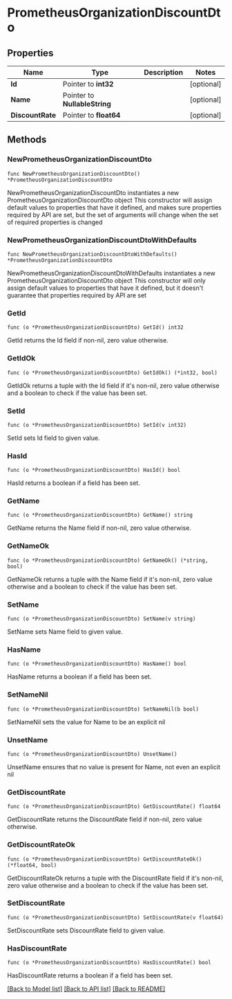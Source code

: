 # PrometheusOrganizationDiscountDto

## Properties

Name | Type | Description | Notes
------------ | ------------- | ------------- | -------------
**Id** | Pointer to **int32** |  | [optional] 
**Name** | Pointer to **NullableString** |  | [optional] 
**DiscountRate** | Pointer to **float64** |  | [optional] 

## Methods

### NewPrometheusOrganizationDiscountDto

`func NewPrometheusOrganizationDiscountDto() *PrometheusOrganizationDiscountDto`

NewPrometheusOrganizationDiscountDto instantiates a new PrometheusOrganizationDiscountDto object
This constructor will assign default values to properties that have it defined,
and makes sure properties required by API are set, but the set of arguments
will change when the set of required properties is changed

### NewPrometheusOrganizationDiscountDtoWithDefaults

`func NewPrometheusOrganizationDiscountDtoWithDefaults() *PrometheusOrganizationDiscountDto`

NewPrometheusOrganizationDiscountDtoWithDefaults instantiates a new PrometheusOrganizationDiscountDto object
This constructor will only assign default values to properties that have it defined,
but it doesn't guarantee that properties required by API are set

### GetId

`func (o *PrometheusOrganizationDiscountDto) GetId() int32`

GetId returns the Id field if non-nil, zero value otherwise.

### GetIdOk

`func (o *PrometheusOrganizationDiscountDto) GetIdOk() (*int32, bool)`

GetIdOk returns a tuple with the Id field if it's non-nil, zero value otherwise
and a boolean to check if the value has been set.

### SetId

`func (o *PrometheusOrganizationDiscountDto) SetId(v int32)`

SetId sets Id field to given value.

### HasId

`func (o *PrometheusOrganizationDiscountDto) HasId() bool`

HasId returns a boolean if a field has been set.

### GetName

`func (o *PrometheusOrganizationDiscountDto) GetName() string`

GetName returns the Name field if non-nil, zero value otherwise.

### GetNameOk

`func (o *PrometheusOrganizationDiscountDto) GetNameOk() (*string, bool)`

GetNameOk returns a tuple with the Name field if it's non-nil, zero value otherwise
and a boolean to check if the value has been set.

### SetName

`func (o *PrometheusOrganizationDiscountDto) SetName(v string)`

SetName sets Name field to given value.

### HasName

`func (o *PrometheusOrganizationDiscountDto) HasName() bool`

HasName returns a boolean if a field has been set.

### SetNameNil

`func (o *PrometheusOrganizationDiscountDto) SetNameNil(b bool)`

 SetNameNil sets the value for Name to be an explicit nil

### UnsetName
`func (o *PrometheusOrganizationDiscountDto) UnsetName()`

UnsetName ensures that no value is present for Name, not even an explicit nil
### GetDiscountRate

`func (o *PrometheusOrganizationDiscountDto) GetDiscountRate() float64`

GetDiscountRate returns the DiscountRate field if non-nil, zero value otherwise.

### GetDiscountRateOk

`func (o *PrometheusOrganizationDiscountDto) GetDiscountRateOk() (*float64, bool)`

GetDiscountRateOk returns a tuple with the DiscountRate field if it's non-nil, zero value otherwise
and a boolean to check if the value has been set.

### SetDiscountRate

`func (o *PrometheusOrganizationDiscountDto) SetDiscountRate(v float64)`

SetDiscountRate sets DiscountRate field to given value.

### HasDiscountRate

`func (o *PrometheusOrganizationDiscountDto) HasDiscountRate() bool`

HasDiscountRate returns a boolean if a field has been set.


[[Back to Model list]](../README.md#documentation-for-models) [[Back to API list]](../README.md#documentation-for-api-endpoints) [[Back to README]](../README.md)


